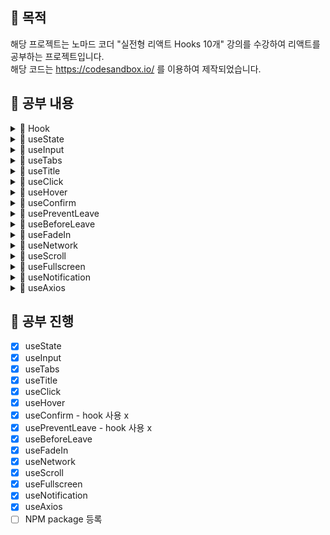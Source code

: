 ## 📢 목적

해당 프로젝트는 노마드 코더 "실전형 리액트 Hooks 10개" 강의를 수강하여 리액트를 공부하는 프로젝트입니다. <br>
해당 코드는 https://codesandbox.io/ 를 이용하여 제작되었습니다.

## 📢 공부 내용

<details markdown="1">

<summary>📑 Hook</summary>

### Hook이란?

함수 컴포넌트에서 React state와 Lifecycle 기능을 연동할 수 있게 해주는 함수 (버전 16.8부터 도입)

### Hook의 사용 규칙

- 최상위에서만 Hook 호출이 가능
- 리액트 함수 컴포넌트 내에서만 호출이 가능하며, 일반 자바스크립트 함수 안에서는 호출하면 안됨 (custom hook에서는 가능)

### Hook이 만들어진 이유

- 컴포넌트들 사이에서 상태 로직을 재사용하는 것의 어려움
- 복잡한 컴포넌트는 이해하기 어려움
- Class 컴포넌트는 인간과 기계 모두를 혼란스럽게 함

### 참고 사이트

[Hook 소개](https://ko.reactjs.org/docs/hooks-intro.html) <br>

</details>

<details markdown="2">

<summary>📑 useState</summary>

### useState란?

기존 class 컴포넌트에서 사용하던 this.state와 동일한 역할을 한다. <br>
state 변수와 state를 업데이트 하는 함수, 두 가지 쌍을 반환한다.
``` javascript
const [age, setAge] = useState(20);
```
위와 같은 표현은 구조 분해 할당이라고 한다.

- 함수
``` javascript
function App() {
  const [item, setItem] = useState(1);
  const incrementItem = () => setItem(item + 1);
  const decrementItem = () => setItem(item - 1);
  return (
    <div className="App">
      <h1>Hello {item}</h1>
      <h2>Start editing to see some magic happen!</h2>
      <button onClick={incrementItem}>Increment</button>
      <button onClick={decrementItem}>Decrement</button>
    </div>
  );
}
```

- 클래스
``` javascript
class App extends React.Component {
  state = {
    item: 1
  };

  render() {
    const { item } = this.state;
    return (
      <div className="App">
        <h1>Hello {item}</h1>
        <h2>Start editing to see some magic happen!</h2>
        <button onClick={this.incrementItem}>Increment</button>
        <button onClick={this.decrementItem}>Decrement</button>
      </div>
    );
  }

  incrementItem = () => {
    this.setState((state) => {
      return {
        item: state.item + 1
      };
    });
  };

  decrementItem = () => {
    this.setState((state) => {
      return {
        item: state.item + 1
      };
    });
  };
}
```

### 참고 사이트

[useState 가이드](https://ko.reactjs.org/docs/hooks-state.html) <br>

</details>

<details markdown="3">

<summary>📑 useInput</summary>

### useInput이란?

input 역활을 제어 하는 것

- 예시 - [useInput.js 참고](./useInput.js)
``` javascript
function App() {
	const maxLen = (value) => value.length < 10;
	const name = useInput("your name", maxLen);
	return (
	<div className="App">
		<h1>Hello</h1>
      	<input placeholder="Name" {...name} />
    </div>
  );
}
```

</details>

<details markdown="4">

<summary>📑 useTabs</summary>

### useTabs이란?

웹사이트에 메뉴 또는 무엇이든 간에 tab을 사용하기 매우 쉽게 만들어주는 것

- 예시 - [useTabs.js 참고](./useTabs.js)
``` javascript
const content = [
    {
        tab: "Section 1",
        content: "I'm the content of the Section 1"
    },
    {
        tab: "Section 2",
        content: "I'm the content of the Section 2"
    }
];

function App() {
    const { currnetItem, changeItem } = useTabs(0, content);
    return (
        <div className="App">
            <h1>Hello</h1>
            {content.map((section, index) => (
                <button key={index} onClick={() => changeItem(index)}>
                    {section.tab}
                </button>
            ))}
            <div>{currnetItem.content}</div>
        </div>
    );
}
```

</details>

<details markdown="5">

<summary>📑 useTitle</summary>

### useTitle이란?

react document의 title을 몇개의 hoots와 함께 바꾸는 것

- 예시 - [useTitle.js 참고](./useTitle.js)
``` javascript
function App() {
    const titleUpdater = useTitle("Loading...");
    setTimeout(() => titleUpdater("home"), 5000);
    return (
        <div className="App">
            <h1>Hello</h1>
        </div>
    );
}
```

</details>

<details markdown="6">

<summary>📑 useClick</summary>

### useClick이란?



- 예시 - [useClick.js 참고](./useClick.js)
``` javascript
function App() {
    const onClick = () => console.log("hello");
    const title = useClick(onClick);
    return (
        <div className="App">
            <h1 ref={title}>Hello</h1>
        </div>
    );
}
```

</details>

<details markdown="7">

<summary>📑 useHover</summary>

### useHover이란?



- 예시 - [useHover.js 참고](./useHover.js)
``` javascript
function App() {
    const onHover = () => console.log("hello");
    const title = useHover(onHover);
    return (
        <div className="App">
            <h1 ref={title}>Hello</h1>
        </div>
    );
}
```

</details>

<details markdown="8">

<summary>📑 useConfirm</summary>

### useConfirm이란?



- 예시 - [useConfirm.js 참고](./useConfirm.js)
``` javascript
function App() {
    const deleteWorld = () => console.log("Deleting the world...");
    const abort = () => console.log("Aborted");
    const confirmDelete = useConfirm("Are you sure", deleteWorld, abort);
    return (
        <div className="App">
            <h1>Hello</h1>
            <button onClick={confirmDelete}>Delete the world</button>
        </div>
    );
}
```

</details>

<details markdown="9">

<summary>📑 usePreventLeave</summary>

### usePreventLeave이란?



- 예시 - [usePreventLeave.js 참고](./usePreventLeave.js)
``` javascript
function App() {
    const { enablePrevent, disaPrevent } = usePreventLeave();
    return (
        <div className="App">
            <h1>Hello</h1>
            <button onClick={enablePrevent}>Protect</button>
            <button onClick={disaPrevent}>Unprotect</button>
        </div>
    );
}
```

</details>

<details markdown="10">

<summary>📑 useBeforeLeave</summary>

### useBeforeLeave이란?

탭을 닫을 때 실행되는 함수

- 예시 - [useBeforeLeave.js 참고](./useBeforeLeave.js)
``` javascript
function App() {
    const begForLife = () => console.log("Pls dont leave");
    useBeforeLeave(begForLife);
    return (
        <div className="App">
            <h1>Hello</h1>
        </div>
    );
}
```

</details>

<details markdown="11">

<summary>📑 useFadeIn</summary>

### useFadeIn이란?



- 예시 - [useFadeIn.js 참고](./useFadeIn.js)
``` javascript
function App() {
    const fadeInH1 = useFadeIn(1, 2);
    const fadeInP = useFadeIn(2, 3);
    return (
        <div className="App">
            <h1 {...fadeInH1}>Hello</h1>
            <p {...fadeInP}>
                Lorem ipsum dolor sit amet consectetur adipisicing elit. Laborum
                voluptatem debitis accusantium veritatis! Amet, minus consequatur eius
                ut dolorum expedita consectetur corrupti animi incidunt nihil iste illo,
                iure, voluptatem voluptates.
        </p>
        </div>
    );
}
```

</details>

<details markdown="12">

<summary>📑 useNetwork</summary>

### useNetwork이란?



- 예시 - [useNetwork.js 참고](./useNetwork.js)
``` javascript
function App() {
    const handleNetworkChange = (online) => {
        console.log(online ? "We just went online" : "We are offline");
    };
    const onLine = useNetwork(handleNetworkChange);
    return (
        <div className="App">
            <h1>Hello</h1>
            <h1>{onLine ? "Online" : "Offline"}</h1>
        </div>
    );
}
```

</details>

<details markdown="13">

<summary>📑 useScroll</summary>

### useScroll이란?



- 예시 - [useScroll.js 참고](./useScroll.js)
``` javascript
function App() {
    const { y } = useScroll();
    return (
        <div className="App" style={{ height: "1000vh" }}>
            <h1 style={{ position: "fixed", color: y > 1000 ? "blue" : "red" }}>
                Hello
        </h1>
        </div>
    );
}
```

</details>

<details markdown="14">

<summary>📑 useFullscreen</summary>

### useFullscreen이란?



- 예시 - [useFullscreen.js 참고](./useFullscreen.js)
``` javascript
function App() {
    const onFullS = (isFull) => {
        console.log(isFull ? "We are full" : "We are small");
    };
    const { element, triggerFull, exitFull } = useFullscreen(onFullS);
    return (
        <div className="App">
            <h1>Hello</h1>
            <div ref={element}>
                <img
                    src="https://mblogthumb-phinf.pstatic.net/MjAxODAyMDZfMTk0/MDAxNTE3OTA5NDQ3MjYy._A5goNQD2IUU1ZVepodSGGYRkzsj6Qzvo-7N40S-OzMg.ITZqPfqEABCTd4tuLxQrMXY-nRU40sD2tMpDZRkA_34g.JPEG.xbeebee/%EC%9B%B0%EC%8B%9C%EC%BD%94%EA%B8%B0.jpg?type=w800"
                    alt="img"
                />
                <button onClick={exitFull}>Exit Fullscreen</button>
            </div>
            <button onClick={triggerFull}>Make Fullscreen</button>
        </div>
    );
}
```

</details>

<details markdown="15">

<summary>📑 useNotification</summary>

### useNotification이란?



- 예시 - [useNotification.js 참고](./useNotification.js)
``` javascript
function App() {
    const triggerNotif = useNotification("Can I steal your kimchi?", {
        body: "I love kimchi dont you"
    });
    return (
        <div className="App">
            <h1>Hello</h1>
            <button onClick={triggerNotif}>Hello</button>
        </div>
    );
}
```

[Notification API](https://developer.mozilla.org/ko/docs/Web/API/notification)

</details>

<details markdown="16">

<summary>📑 useAxios</summary>

### useAxios이란?



- 예시 - [useAxios.js 참고](./useAxios.js)
``` javascript
function App() {
    const { loading, data, refetch } = useAxios({
        url:
            "https://cors-anywhere.herokuapp.com/https://yts.am/api/v2/list_movies.json"
    });
    console.log(loading, data, JSON.stringify(data), refetch);
    return (
        <div className="App">
            <h1>{data && data.status}</h1>
            <h1>{loading && "Loading"}</h1>
            <button onClick={refetch}>Refetch</button>
        </div>
    );
}
```

</details>

## 📢 공부 진행

- [X] useState
- [X] useInput
- [x] useTabs
- [X] useTitle
- [X] useClick
- [X] useHover
- [X] useConfirm - hook 사용 x
- [X] usePreventLeave - hook 사용 x
- [X] useBeforeLeave
- [X] useFadeIn
- [X] useNetwork
- [X] useScroll
- [X] useFullscreen
- [X] useNotification
- [X] useAxios
- [ ] NPM package 등록